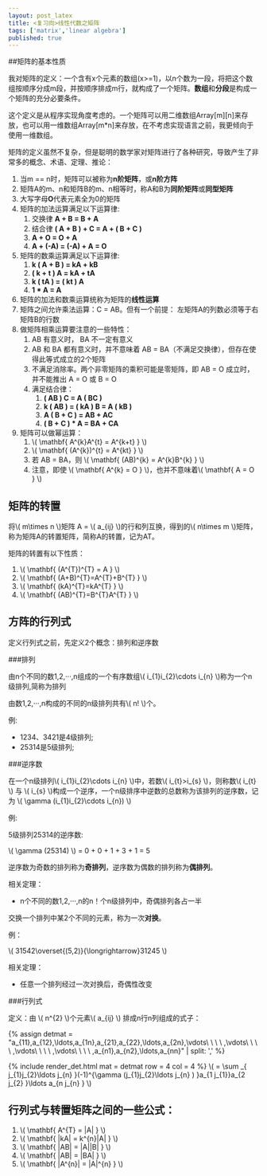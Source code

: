 ```yaml
---
layout: post_latex
title: <复习向>线性代数之矩阵
tags: ['matrix','linear algebra']
published: true
---
```


##矩阵的基本性质

我对矩阵的定义：一个含有x个元素的数组(x>=1)，以n个数为一段，将把这个数组按顺序分成m段，并按顺序排成m行，就构成了一个矩阵。**数组**和**分段**是构成一个矩阵的充分必要条件。

这个定义是从程序实现角度考虑的。一个矩阵可以用二维数组Array\[m\]\[n\]来存放，也可以用一维数组Array\[m*n\]来存放，在不考虑实现语言之前，我更倾向于使用一维数组。

矩阵的定义虽然不复杂，但是聪明的数学家对矩阵进行了各种研究，导致产生了非常多的概念、术语、定理、推论：

1. 当m == n时，矩阵可以被称为**n阶矩阵**，或**n阶方阵**
2. 矩阵A的m、n和矩阵B的m、n相等时，称A和B为**同阶矩阵**或**同型矩阵**
3. 大写字母**O**代表元素全为0的矩阵
4. 矩阵的加法运算满足以下运算律:
	1. 交换律 **A + B = B + A**
	2. 结合律 **( A + B ) + C = A + ( B + C )**
	3. **A + O = O + A**
	4. **A + (-A) = (-A) + A = O**
5. 矩阵的数乘运算满足以下运算律:
    1. **k ( A + B ) = kA + kB**
    2. **( k + t ) A = kA + tA**
    3. **k ( tA ) = ( kt ) A**
    4. **1 * A = A**
6. 矩阵的加法和数乘运算统称为矩阵的**线性运算**
7. 矩阵之间允许乘法运算：C = AB。但有一个前提：
    左矩阵A的列数必须等于右矩阵B的行数
8. 做矩阵相乘运算要注意的一些特性：
	1. AB 有意义时， BA 不一定有意义
	2. AB 和 BA 都有意义时，并不意味着 AB = BA（不满足交换律），但存在使得此等式成立的2个矩阵
	3. 不满足消除率。两个非零矩阵的乘积可能是零矩阵，即 AB = O 成立时，并不能推出 A = O 或 B = O
	4. 满足结合律：
		1. **( AB ) C = A ( BC )**
		2. **k ( AB ) = ( kA ) B = A ( kB )**
		3. **A ( B + C ) = AB + AC**
		4. **( B + C ) * A = BA + CA**
9. 矩阵可以做幂运算：
	1. \\( \mathbf\{ A^{k}A^{t} = A^{k+t} \} \\)
	2. \\( \mathbf\{ (A^{k})^{t} = A^{kt} \} \\)
	3. 若 AB = BA，则 \\( \mathbf\{ (AB)^{k} = A^{k}B^{k} \} \\)
	4. 注意，即使 \\( \mathbf\{ A^{k} = O \} \\)，也并不意味着\\( \mathbf\{  A = O \} \\)


## 矩阵的转置

将\\( m\times n \\)矩阵 A = \\( a_{ij} \\)的行和列互换，得到的\\( n\times m \\)矩阵，称为矩阵A的转置矩阵，简称A的转置，记为AT。

矩阵的转置有以下性质：

1. \\( \mathbf\{ (A^{T})^{T} = A \}  \\)
2. \\( \mathbf\{ (A+B)^{T}=A^{T}+B^{T} \} \\)
3. \\( \mathbf\{ (kA)^{T}=kA^{T} \} \\)
4. \\( \mathbf\{ (AB)^{T}=B^{T}A^{T} \} \\)

## 方阵的行列式

定义行列式之前，先定义2个概念：排列和逆序数

###排列

由n个不同的数1,2,···,n组成的一个有序数组\\( i\_\{1\}i\_\{2\}\cdots i\_\{n\} \\)称为一个n级排列,简称为排列

由数1,2,···,n构成的不同的n级排列共有\\( n! \\)个。

例:

- 1234、3421是4级排列;
- 25314是5级排列;

###逆序数

在一个n级排列\\( i\_\{1\}i\_\{2\}\cdots i\_\{n\} \\)中，若数\\( i\_\{t\}\>i\_\{s\} \\)，则称数\\( i\_\{t\} \\) 与 \\( i\_\{s\} \\)构成一个逆序，一个n级排序中逆数的总数称为该排列的逆序数，记为
\\( \\gamma (i\_\{1\}i\_\{2\}\cdots i\_\{n\}) \\)

例:

5级排列25314的逆序数:

\\( \\gamma (25314) \\) = 0 + 0 + 1 + 3 + 1 = 5

逆序数为奇数的排列称为**奇排列**，逆序数为偶数的排列称为**偶排列**。

相关定理：

- n个不同的数1,2,···,n的n！个n级排列中，奇偶排列各占一半

交换一个排列中某2个不同的元素，称为一次**对换**。

例：

\\( 31542\overset\{(5,2)\}\{\longrightarrow\}31245 \\)

相关定理：

- 任意一个排列经过一次对换后，奇偶性改变


###行列式

定义：由 \\( n^{2} \\)个元素\\( a_{ij} \\) 排成n行n列组成的式子：


{% assign detmat = "a\_\{11\},a\_\{12\},\\ldots,a\_\{1n\},a\_\{21\},a\_\{22\},\ldots,a\_\{2n\},\\vdots\ \ \ \ ,\\vdots\ \ \ \ ,\\vdots\ \ \ \ ,\\vdots\ \ \ \ ,a\_\{n1\},a\_\{n2\},\\ldots,a\_\{nn\}" | split: ',' %}

{% include render_det.html mat = detmat row = 4 col = 4 %}
\\( \= \\sum \_\{ j\_\{1\}j\_\{2\}\\ldots j\_\{n\} \}(-1)^\{\\gamma \(j\_\{1\}j\_\{2\}\\ldots j\_\{n\} ) \}a\_\{1 j\_\{1\}\}a\_\{2 j\_\{2\} \}\\ldots a\_\{n j\_\{n\} \} \\)


## 行列式与转置矩阵之间的一些公式：

1. \\( \mathbf\{ A^{T} = |A| \} \\)
2. \\( \mathbf\{ |kA| = k^{n}|A| \} \\)
3. \\( \mathbf\{ |AB| = |A||B| \} \\)
4. \\( \mathbf\{ |AB| = |BA| \} \\)
5. \\( \mathbf\{ |A^{n}| = |A|^{n} \} \\)

